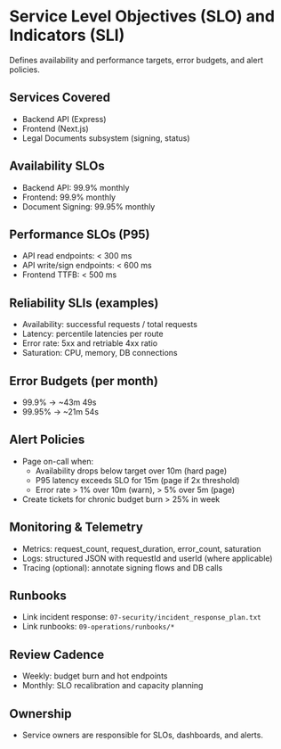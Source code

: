 # Service Level Objectives (SLO) and Indicators (SLI)

Defines availability and performance targets, error budgets, and alert policies.

## Services Covered
- Backend API (Express)
- Frontend (Next.js)
- Legal Documents subsystem (signing, status)

## Availability SLOs
- Backend API: 99.9% monthly
- Frontend: 99.9% monthly
- Document Signing: 99.95% monthly

## Performance SLOs (P95)
- API read endpoints: < 300 ms
- API write/sign endpoints: < 600 ms
- Frontend TTFB: < 500 ms

## Reliability SLIs (examples)
- Availability: successful requests / total requests
- Latency: percentile latencies per route
- Error rate: 5xx and retriable 4xx ratio
- Saturation: CPU, memory, DB connections

## Error Budgets (per month)
- 99.9% → ~43m 49s
- 99.95% → ~21m 54s

## Alert Policies
- Page on-call when:
  - Availability drops below target over 10m (hard page)
  - P95 latency exceeds SLO for 15m (page if 2x threshold)
  - Error rate > 1% over 10m (warn), > 5% over 5m (page)
- Create tickets for chronic budget burn > 25% in week

## Monitoring & Telemetry
- Metrics: request_count, request_duration, error_count, saturation
- Logs: structured JSON with requestId and userId (where applicable)
- Tracing (optional): annotate signing flows and DB calls

## Runbooks
- Link incident response: `07-security/incident_response_plan.txt`
- Link runbooks: `09-operations/runbooks/*`

## Review Cadence
- Weekly: budget burn and hot endpoints
- Monthly: SLO recalibration and capacity planning

## Ownership
- Service owners are responsible for SLOs, dashboards, and alerts.
